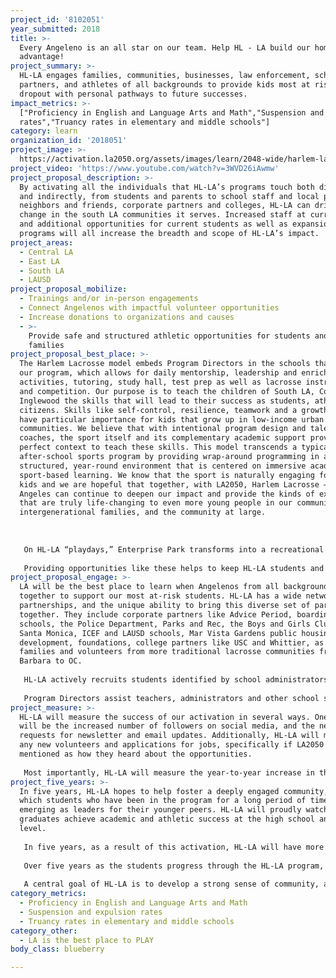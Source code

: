 ```yaml
---
project_id: '8102051'
year_submitted: 2018
title: >-
  Every Angeleno is an all star on our team. Help HL - LA build our home field
  advantage!
project_summary: >-
  HL-LA engages families, communities, businesses, law enforcement, school
  partners, and athletes of all backgrounds to provide kids most at risk of
  dropout with personal pathways to future successes.
impact_metrics: >-
  ["Proficiency in English and Language Arts and Math","Suspension and expulsion
  rates","Truancy rates in elementary and middle schools"]
category: learn
organization_id: '2018051'
project_image: >-
  https://activation.la2050.org/assets/images/learn/2048-wide/harlem-lacrosse-los-angeles.jpg
project_video: 'https://www.youtube.com/watch?v=3WVD26iAwmw'
project_proposal_description: >-
  By activating all the individuals that HL-LA’s programs touch both directly
  and indirectly, from students and parents to school staff and local police,
  neighbors and friends, corporate partners and colleges, HL-LA can drive real
  change in the south LA communities it serves. Increased staff at current sites
  and additional opportunities for current students as well as expansion
  programs will all increase the breadth and scope of HL-LA’s impact.
project_areas:
  - Central LA
  - East LA
  - South LA
  - LAUSD
project_proposal_mobilize:
  - Trainings and/or in-person engagements
  - Connect Angelenos with impactful volunteer opportunities
  - Increase donations to organizations and causes
  - >-
    Provide safe and structured athletic opportunities for students and
    families 
project_proposal_best_place: >-
  The Harlem Lacrosse model embeds Program Directors in the schools that host
  our program, which allows for daily mentorship, leadership and enrichment
  activities, tutoring, study hall, test prep as well as lacrosse instruction
  and competition. Our purpose is to teach the children of South LA, Compton and
  Inglewood the skills that will lead to their success as students, athletes and
  citizens. Skills like self-control, resilience, teamwork and a growth mindset
  have particular importance for kids that grow up in low-income urban
  communities. We believe that with intentional program design and talented
  coaches, the sport itself and its complementary academic support provide the
  perfect context to teach these skills. This model transcends a typical
  after-school sports program by providing wrap-around programming in a safe,
  structured, year-round environment that is centered on immersive academic and
  sport-based learning. We know that the sport is naturally engaging for all
  kids and we are hopeful that together, with LA2050, Harlem Lacrosse — Los
  Angeles can continue to deepen our impact and provide the kinds of experiences
  that are truly life-changing to even more young people in our community,
  intergenerational families, and the community at large.
   
   
   
   On HL-LA “playdays,” Enterprise Park transforms into a recreational oasis. As the buses deliver eager players ready to take part in the day’s events, parents, guardians, grandparents and siblings of all ages begin to gather in the prime shady locations on the sidelines. Volunteers from area high schools and colleges start organizing the players into age groups and teams; while the lacrosse training begins, coaches, tutors, police officers, teachers and mentors from corporate partners chat with parents about their child’s experiences, academic improvement, school choice or tutoring questions, goals, and much more. Harlem Lacrosse-LA is not just affecting its student-athletes’ lives, its impact is felt across generations and across the community. Many HL-LA parents and guardians did not attend college and rely on the advice and counseling of the HL-LA program directors, tutors and career advisors to help create an academic path to college preparedness for their children. Aside from the direct impact, HL-LA is growing alongside its members, expanding to high school programs as many students advanced to ninth grade. Many coaches and staff are themselves “graduates” of Harlem Lacrosse-LA (and its predecessor City Lacrosse), and these valuable work opportunities empower the older students to stay involved and give back. 
   
   Providing opportunities like these helps to keep HL-LA students and their families engaged in the program; these students are encouraged to improve attendance and grades, and stay in school, in order to remain as active members of the HL-LA community.
project_proposal_engage: >-
  LA will be the best place to learn when Angelenos from all backgrounds come
  together to support our most at-risk students. HL-LA has a wide network of
  partnerships, and the unique ability to bring this diverse set of partners
  together. They include corporate partners like Advice Period, boarding
  schools, the Police Department, Parks and Rec, the Boys and Girls Club of
  Santa Monica, ICEF and LAUSD schools, Mar Vista Gardens public housing
  development, foundations, college partners like USC and Whittier, as well as
  families and volunteers from more traditional lacrosse communities from Santa
  Barbara to OC.
   
   HL-LA actively recruits students identified by school administrators as most vulnerable to academic decline and dropout. These students receive daily doses of academic and social-emotional support during study halls and meetings as well as the important lessons of commitment and teamwork during lacrosse practices and games. Using lacrosse as a hook, students earn their spot on the team through attendance, academic performance and behavior, and HL-LA students show measurable improvement in each of these areas.
   
   Program Directors assist teachers, administrators and other school staff with behavioral and academic interventions throughout the day. PD's also work with parents and guardians to put together a comprehensive personal path for each student, including academic assistance, additional lacrosse opportunities, high school selection, career advice and more.
project_measure: >-
  HL-LA will measure the success of our activation in several ways. One metric
  will be the increased number of followers on social media, and the new
  requests for newsletter and email updates. Additionally, HL-LA will measure
  any new volunteers and applications for jobs, specifically if LA2050 is
  mentioned as how they heard about the opportunities. 
   
   Most importantly, HL-LA will measure the year-to-year increase in the number of participants, community partners, families, staff and school sites, which will be evidence that the funding provided by LA2050 directly impacted the scope and delivery of programming. The LA2050 grant would allow HL-LA to offer more academic, athletic and enrichment activities to its current participants as well as reach more new members. It would also support more enrichment activities and opportunities for HL-LA students to explore new parts of their city, like a field trip to the beach or Spacex, shadowing doctors at the local hospital, watching lacrosse sticks be made at String King, learning goal setting from professionals at Advice Period, attending overnight camp at the Thacher School, receiving career advice from a mentor, or attending a USC lacrosse game. By increasing the number of these opportunities and expanding the capacity to include even more students, HL-LA can further its mission to help each student find his or her personal path to life-long success.
project_five_years: >-
  In five years, HL-LA hopes to help foster a deeply engaged community, one in
  which students who have been in the program for a long period of time are
  emerging as leaders for their younger peers. HL-LA will proudly watch as
  graduates achieve academic and athletic success at the high school and college
  level. 
   
   In five years, as a result of this activation, HL-LA will have more exposure in LA and beyond, which includes an improved ability to build relationships with even more partners across the city. As more people are aware of our work, and more partners come on board, HL-LA can continue to scale up and grow, adding more school partners and serving hundreds of additional students. 
   
   Over five years as the students progress through the HL-LA program, there will be more comprehensive high school programming, including boarding school and college application assistance, academic help in the form of tutoring and test prep, career planning and advice and the continuation of the personal pathway development that began in fifth grade. 
   
   A central goal of HL-LA is to develop a strong sense of community, and to encourage each alumni to become an active and productive member of their community who will work to make LA a better place to learn and play. As they advance through high school, students will start planning for their future, maybe as a teacher at an area school, a local business owner or community leader, with a desire to give back and create a culture of positive change.
category_metrics:
  - Proficiency in English and Language Arts and Math
  - Suspension and expulsion rates
  - Truancy rates in elementary and middle schools
category_other:
  - LA is the best place to PLAY
body_class: blueberry

---
```

